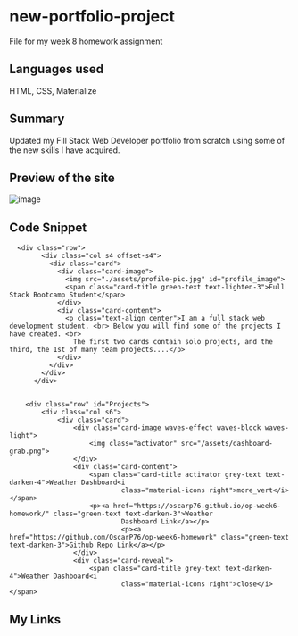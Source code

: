 # new-portfolio-project
File for my week 8 homework assignment
## Languages used
HTML, CSS, Materialize
## Summary
Updated my Fill Stack Web Developer portfolio from scratch using some of the new skills I have acquired.
## Preview of the site
![image](./assets/new-portfolio-grab)
## Code Snippet
```
  <div class="row">
        <div class="col s4 offset-s4">
          <div class="card">
            <div class="card-image">
              <img src="./assets/profile-pic.jpg" id="profile_image">
              <span class="card-title green-text text-lighten-3">Full Stack Bootcamp Student</span>
            </div>
            <div class="card-content">
              <p class="text-align center">I am a full stack web development student. <br> Below you will find some of the projects I have created. <br> 
                The first two cards contain solo projects, and the third, the 1st of many team projects....</p>
            </div>
          </div>
        </div>
      </div>

    
    <div class="row" id="Projects">
        <div class="col s6">
            <div class="card">
                <div class="card-image waves-effect waves-block waves-light">
                    <img class="activator" src="/assets/dashboard-grab.png">
                </div>
                <div class="card-content">
                    <span class="card-title activator grey-text text-darken-4">Weather Dashboard<i
                            class="material-icons right">more_vert</i></span>
                    <p><a href="https://oscarp76.github.io/op-week6-homework/" class="green-text text-darken-3">Weather
                            Dashboard Link</a></p>
                            <p><a href="https://github.com/OscarP76/op-week6-homework" class="green-text text-darken-3">Github Repo Link</a></p>       
                </div>
                <div class="card-reveal">
                    <span class="card-title grey-text text-darken-4">Weather Dashboard<i
                            class="material-icons right">close</i></span>

```

## My Links
[]()
[]()
